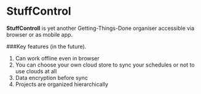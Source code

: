 StuffControl
============

**StuffControll** is yet another Getting-Things-Done organiser accessible via browser or as mobile app.

###Key features (in the future).
1. Can work offline even in browser
2. You can choose your own cloud store to sync your schedules or not to use clouds at all
3. Data encryption before sync
4. Projects are organized hierarchically 


